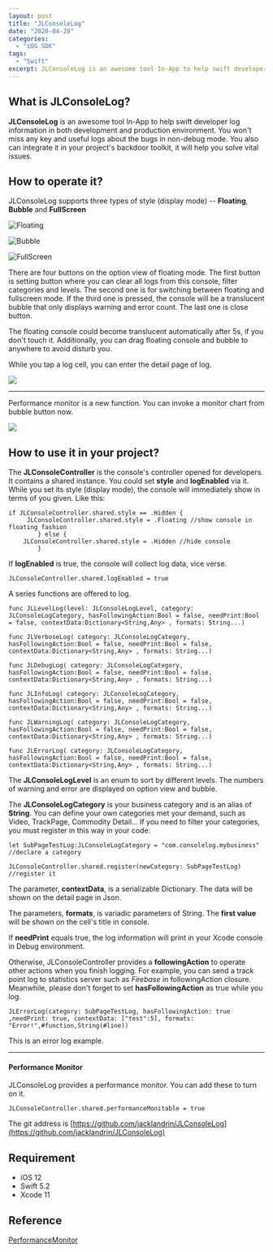 ```yaml
---
layout: post
title: "JLConsoleLog"
date: "2020-04-28"
categories: 
  - "iOS SDK"
tags:
  - "Swift"
excerpt: JLConsoleLog is an awesome tool In-App to help swift developer log information in both development and production environment. You won't miss any key and useful logs about the bugs in non-debug mode. You also can integrate it in your project's backdoor toolkit, it will help you solve vital issues.
---
```


## What is JLConsoleLog?

**JLConsoleLog** is an awesome tool In-App to help swift developer log information in both development and production environment. You won't miss any key and useful logs about the bugs in non-debug mode. You also can integrate it in your project's backdoor toolkit, it will help you solve vital issues.

## How to operate it?

JLConsoleLog supports three types of style (display mode) -- **Floating**, **Bubble** and **FullScreen**

![Floating](/assets/img/images/IMG_4730.png)

![Bubble](/assets/img/images/IMG_4733.png)

![FullScreen](/assets/img/images/IMG_4731.png)

There are four buttons on the option view of floating mode. The first button is setting button where you can clear all logs from this console, filter categories and levels. The second one is for switching between floating and fullscreen mode. If the third one is pressed, the console will be a translucent bubble that only displays warning and error count. The last one is close button.

The floating console could become translucent automatically after 5s, if you don't touch it. Additionally, you can drag floating console and bubble to anywhere to avoid disturb you.

While you tap a log cell, you can enter the detail page of log.

![](/assets/img/images/IMG_4734.png)

* * *

Performance monitor is a new function. You can invoke a monitor chart from bubble button now.

![](/assets/img/images/IMG_4762.png)

## How to use it in your project?

The **JLConsoleController** is the console's controller opened for developers. It contains a shared instance. You could set **style** and **logEnabled** via it. While you set its style (display mode), the console will immediately show in terms of you given. Like this:

```text
if JLConsoleController.shared.style == .Hidden {
     JLConsoleController.shared.style = .Floating //show console in floating fashion
        } else {
    JLConsoleController.shared.style = .Hidden //hide console
        }
```

If **logEnabled** is true, the console will collect log data, vice verse.

```text
JLConsoleController.shared.logEnabled = true
```

A series functions are offered to log.

```text
func JLLevelLog(level: JLConsoleLogLevel, category: JLConsoleLogCategory, hasFollowingAction:Bool = false, needPrint:Bool = false, contextData:Dictionary<String,Any> , formats: String...)

func JLVerboseLog( category: JLConsoleLogCategory, hasFollowingAction:Bool = false, needPrint:Bool = false, contextData:Dictionary<String,Any> , formats: String...) 

func JLDebugLog( category: JLConsoleLogCategory, hasFollowingAction:Bool = false, needPrint:Bool = false, contextData:Dictionary<String,Any> , formats: String...)

func JLInfoLog( category: JLConsoleLogCategory, hasFollowingAction:Bool = false, needPrint:Bool = false, contextData:Dictionary<String,Any> , formats: String...)

func JLWarningLog( category: JLConsoleLogCategory, hasFollowingAction:Bool = false, needPrint:Bool = false, contextData:Dictionary<String,Any> , formats: String...)

func JLErrorLog( category: JLConsoleLogCategory, hasFollowingAction:Bool = false, needPrint:Bool = false, contextData:Dictionary<String,Any> , formats: String...)
```

The **JLConsoleLogLevel** is an enum to sort by different levels. The numbers of warning and error are displayed on option view and bubble.

The **JLConsoleLogCategory** is your business category and is an alias of **String**. You can define your own categories met your demand, such as Video, TrackPage, Commodity Detail... If you need to filter your categories, you must register in this way in your code:

```text
let SubPageTestLog:JLConsoleLogCategory = "com.consolelog.mybusiness" //declare a category

JLConsoleController.shared.register(newCategory: SubPageTestLog) //register it
```

The parameter, **contextData**, is a serializable Dictionary. The data will be shown on the detail page in Json.

The parameters, **formats**, is variadic parameters of String. The **first value** will be shown on the cell's title in console.

If **needPrint** equals true, the log information will print in your Xcode console in Debug environment.

Otherwise, JLConsoleController provides a **followingAction** to operate other actions when you finish logging. For example, you can send a track point log to statistics server such as _Firebase_ in followingAction closure. Meanwhile, please don't forget to set **hasFollowingAction** as true while you log.

```text
JLErrorLog(category: SubPageTestLog, hasFollowingAction: true ,needPrint: true, contextData: ["test":5], formats: "Error!",#function,String(#line))
```

This is an error log example.

* * *

#### Performance Monitor

JLConsoleLog provides a performance monitor. You can add these to turn on it.

```text
JLConsoleController.shared.performanceMonitable = true
```

The git address is [https://github.com/jacklandrin/JLConsoleLog](https://github.com/jacklandrin/JLConsoleLog)

## Requirement

- iOS 12
- Swift 5.2
- Xcode 11

## Reference

[PerformanceMonitor](https://github.com/woshiccm/PerformanceMonitor)
